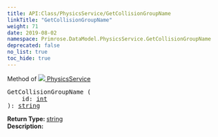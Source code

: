 ```yaml
---
title: API:Class/PhysicsService/GetCollisionGroupName
linkTitle: "GetCollisionGroupName"
weight: 71
date: 2019-08-02
namespace: Primrose.DataModel.PhysicsService.GetCollisionGroupName
deprecated: false
no_list: true
toc_hide: true
---
```

Method of <a href="/docs/api-reference/Class/PhysicsService"><img src="/icons/silk/default.png"/>&nbsp;PhysicsService</a>
<pre class="method-declaration">
GetCollisionGroupName (
    id: <a class="type" href="/docs/api-reference/System/Primitives#int32">int</a>
): <a class="type" href="/docs/api-reference/System/string">string</a></pre>
<b>Return Type: </b>
<a class="type" href="/docs/api-reference/System/string">string</a>
<br/>
<b>Description: </b>
